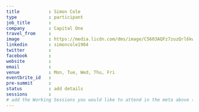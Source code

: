 ```yaml
---
title           : Simon Cole
type            : participant
job_title       :
company         : Capital One
travel_from     :
image           : https://media.licdn.com/dms/image/C5603AQFz7zuzQrl6kw/profile-displayphoto-shrink_800_800/0?e=1533168000&v=beta&t=9H_ZPwDF6ZOYo0Vrh6njnoHLe9VGzGrhN4KARFawwII
linkedin        : simoncole1904
twitter         :
facebook        :
website         :
email           :
venue           : Mon, Tue, Wed, Thu, Fri
eventbrite_id   :
pre-summit      :
status          : add details
sessions        :
# add the Working Sessions you would like to attend in the meta above (use the session's title) e.g. sessions (one per line): -Security Playbooks Diagrams -Hackathon Daily Sessions
---
```


<!-- put more details about participant here -->
